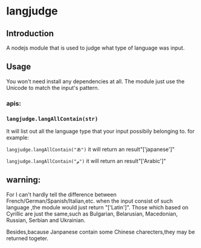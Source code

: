 # langjudge

## Introduction
A nodejs module that is used to judge what type of language was input.

## Usage
You won't need install any dependencies at all.
The module just use the Unicode to match the input's pattern.

### apis:
### `langjudge.langAllContain(str)`

It will list out all the language type that your input possibily belonging to.
for example:

`langjudge.langAllContain("あ")`
it will return an result"['japanese']"

`langjudge.langAllContain("م")`
it will return an result"['Arabic']"

## warning:
For I can't hardly tell the difference between French/German/Spanish/Italian,etc. when the input consist of such language ,the module would just return "['Latin']".
Those which based on Cyrillic are just the same,such as Bulgarian, Belarusian, Macedonian, Russian, Serbian and Ukrainian.

Besides,bacause Janpanese contain some Chinese charecters,they may be returned togeter. 
